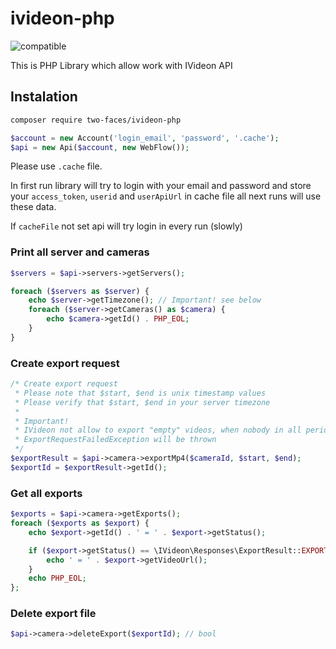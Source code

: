# ivideon-php
![compatible](https://img.shields.io/badge/PHP%208-Compatible-brightgreen.svg) 

This is PHP Library which allow work with IVideon API

## Instalation
```sh
composer require two-faces/ivideon-php
```

```php
$account = new Account('login_email', 'password', '.cache');
$api = new Api($account, new WebFlow());
```

Please use `.cache` file. 

In first run library will try to login with your email and password and store your `access_token`, `userid` and `userApiUrl` in cache file
all next runs will use these data. 

If `cacheFile` not set api will try login in every run (slowly)
 

### Print all server and cameras
```php
$servers = $api->servers->getServers();

foreach ($servers as $server) {
    echo $server->getTimezone(); // Important! see below
    foreach ($server->getCameras() as $camera) {
        echo $camera->getId() . PHP_EOL;
    }
}
```

### Create export request
```php
/* Create export request
 * Please note that $start, $end is unix timestamp values
 * Please verify that $start, $end in your server timezone
 * 
 * Important! 
 * IVideon not allow to export "empty" videos, when nobody in all period
 * ExportRequestFailedException will be thrown
 */
$exportResult = $api->camera->exportMp4($cameraId, $start, $end);
$exportId = $exportResult->getId();
```

### Get all exports
```php
$exports = $api->camera->getExports();
foreach ($exports as $export) {
    echo $export->getId() . ' = ' . $export->getStatus();

    if ($export->getStatus() == \IVideon\Responses\ExportResult::EXPORT_STATUS_READY) {
        echo ' = ' . $export->getVideoUrl();
    }
    echo PHP_EOL;
};

```

### Delete export file
```php
$api->camera->deleteExport($exportId); // bool
```

